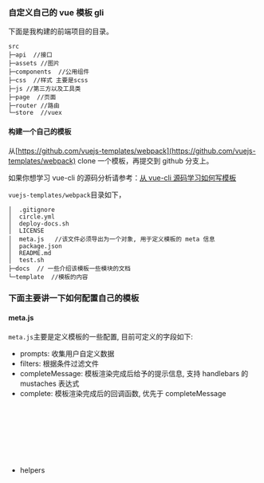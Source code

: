 ### 自定义自己的 vue 模板 gli

下面是我构建的前端项目的目录。

```
src
├─api  //接口
├─assets //图片
├─components  //公用组件
├─css  //样式 主要是scss
├─js //第三方以及工具类
├─page  //页面
├─router //路由
└─store  //vuex

```

#### 构建一个自己的模板

从[https://github.com/vuejs-templates/webpack](https://github.com/vuejs-templates/webpack) clone 一个模板，再提交到 github 分支上。

如果你想学习 vue-cli 的源码分析请参考：[从 vue-cli 源码学习如何写模板](https://github.com/dwqs/blog/issues/56)

`vuejs-templates/webpack`目录如下，

```
│  .gitignore
│  circle.yml
│  deploy-docs.sh
│  LICENSE
│  meta.js   //该文件必须导出为一个对象, 用于定义模板的 meta 信息
│  package.json
│  README.md
│  test.sh
├─docs  // 一些介绍该模板一些模块的文档
└─template  //模板的内容

```

### 下面主要讲一下如何配置自己的模板

#### meta.js

`meta.js`主要是定义模板的一些配置, 目前可定义的字段如下:

- prompts<Object>: 收集用户自定义数据
- filters<Object>: 根据条件过滤文件
- completeMessage<String>: 模板渲染完成后给予的提示信息, 支持 handlebars 的 mustaches 表达式
- complete<Function>: 模板渲染完成后的回调函数, 优先于 completeMessage
- helpers<Object>: 自定义的 Handlebars 辅助函数

#### prompts

看下 `prompts`的基本代码如下

```
 "prompts": {
    "name": {  //项目名
      "type": "string",
      "required": true,
      "message": "Project name"
    },
    "description": {
      "type": "string",
      "required": false,
      "message": "Project description",
      "default": "A Vue.js project"
    },
    "author": {
      "type": "string",
      "message": "Author"
    },
    "router": {
      "type": "confirm",
      "message": "Install vue-router?"
    },
    "vuex": {
        "type": "confirm",
        "message": "Install vuex?"
    },
    "isMobile": {
        "type": "confirm",
        "message": "is Mobile project?"
    },
    ...
 }

```

所有的用户输入完成之后, `template` 目录下的所有文件将会用 `Handlebars`（[了解相关的语法点这里](http://handlebarsjs.com/)） 进行渲染. 用户输入的数据会作为模板渲染时的使用数据,例如，在`cmd`确认使用`router`或 `vuex`后，那么`main.js`就会`import router，import Vuex,main.js`中源码：

```
{{#router}}
import router from './router'{{#if_eq lintConfig "airbnb"}};{{/if_eq}}
//类似 {{#if_eq lintConfig "airbnb"}};{{/if_eq}}是启用lint后一些语法的检查

{{/router}}


{{#vuex}}
import Vuex from 'vuex'{{#if_eq lintConfig "airbnb"}};{{/if_eq}}
import store from  './store/store'{{#if_eq lintConfig "airbnb"}};{{/if_eq}}
Vue.use(Vuex){{#if_eq lintConfig "airbnb"}};{{/if_eq}}
{{/vuex}}


#### helper

上面的``if_eq``，还有源码中的``unless_eq``是原本 gli中注册的那个辅助函数，在gli/lib中的generate.js：

```

// register handlebars helper
Handlebars.registerHelper('if_eq', function (a, b, opts) {
return a === b
? opts.fn(this)
: opts.inverse(this)
})

Handlebars.registerHelper('unless_eq', function (a, b, opts) {
return a === b
? opts.inverse(this)
: opts.fn(this)
})

```
类似的，你也可以自定义一些函数，，在``meta.js``中``helpers``对象中可以加入自己的方法，如源码中就有注册一个``if_or``的方法,你在文件中就可以用``{{#if_or a b}}{{/if_or}}``去使用

```

"helpers": {
"if_or": function (v1, v2, options) {
if (v1 || v2) {
return options.fn(this);
}

      return options.inverse(this);
    }

},

```

#### filters
``filters`` 是根据条件过滤文件，源码:
```

"filters": {
".eslintrc.js": "lint",
".eslintignore": "lint",
"config/test.env.js": "unit || e2e",
"test/unit/**/\*": "unit",
"build/webpack.test.conf.js": "unit",
"test/e2e/**/_": "e2e",
"src/router/\*\*/_": "router" //例如上面的 router 为 true 的时候，就会加入这个目录
},

```
同样，这里我可以加入自己的vuex目录，当，``vuex``为``true``的时候，会导入这个目录
```

"filters": {
".eslintrc.js": "lint",
".eslintignore": "lint",
"config/test.env.js": "unit || e2e",
"test/unit/**/\*": "unit",
"build/webpack.test.conf.js": "unit",
"test/e2e/**/_": "e2e",
"src/store/\*\*/_": "vuex", //加入自己的目录
"src/router/\*_/_": "router"
},

```
然后在``main.js``引入``vuex   ``


```

//store.js 文件是我写 vuex 的入口

new Vue({
el: '#app',
{{#router}}
router,
{{/router}}
{{#vuex}}
store,
{{/vuex}}
{{#if_eq build "runtime"}}
render: h => h(App){{#if_eq lintConfig "airbnb"}},{{/if_eq}}
{{/if_eq}}
{{#if_eq build "standalone"}}
template: '<App/>',
components: { App }{{#if_eq lintConfig "airbnb"}},{{/if_eq}}
{{/if_eq}}
}){{#if_eq lintConfig "airbnb"}};{{/if_eq}}

```
还有在``template/package.json``中也要加入``vuex``
```

"dependencies": {
"vue": "^2.5.2"{{#router}},
"vue-router": "^3.0.1"{{/router}}{{#vuex}},
"vuex": "^2.1.1"{{/vuex}}

},

```
加入一个询问是否是移动端的，是移动端的话，会引入 ``lib-flexible.js ``以及相关配置的scss文件

```

"isMobile":{
"type": "confirm",
"message": "is Mobile project?"
},

```

最后,提交到github自己的分支上，就可以使用了


```

vue init gli name

```
#### github地址
[https://github.com/gli-cli-organization/gli](https://github.com/gli-cli-organization/gli)

#### 参考：
[vue-cli webpack的配置详解](http://blog.csdn.net/hongchh/article/details/55113751 )
[从vue-cli源码学习如何写模板 ](https://github.com/dwqs/blog/issues/56)
```
